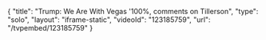 {
    "title": "Trump: We Are With Vegas '100%, comments on Tillerson",
    "type": "solo",
    "layout": "iframe-static",
    "videoId": "123185759",
    "url": "\/tvpembed\/123185759"
}
